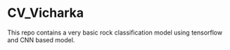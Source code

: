 # CV_Vicharka
This repo contains a very basic rock classification model using tensorflow and CNN based model. 
